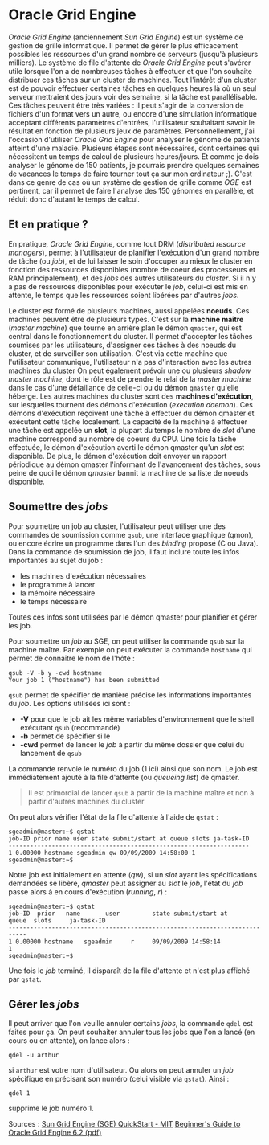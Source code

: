 # Oracle Grid Engine
*Oracle Grid Engine* (anciennement *Sun Grid Engine*) est un système de gestion de grille informatique. Il permet de gérer le plus efficacement possibles les ressources d'un grand nombre de serveurs (jusqu'à plusieurs milliers).
Le système de file d'attente de *Oracle Grid Engine* peut s'avérer utile lorsque l'on a de nombreuses tâches à effectuer et que l'on souhaite distribuer ces tâches sur un cluster de machines. Tout l'intérêt d'un cluster est de pouvoir effectuer certaines tâches en quelques heures là où un seul serveur mettraient des jours voir des semaine, si la tâche est parallélisable. Ces tâches peuvent être très variées : il peut s'agir de la conversion de fichiers d'un format vers un autre, ou encore d'une simulation informatique acceptant différents paramètres d'entrées, l'utilisateur souhaitant savoir le résultat en fonction de plusieurs jeux de paramètres.
Personnellement, j'ai l'occasion d'utiliser *Oracle Grid Engine* pour analyser le génome de patients atteint d'une maladie. Plusieurs étapes sont nécessaires, dont certaines qui nécessitent un temps de calcul de plusieurs heures/jours. Et comme je dois analyser le génome de 150 patients, je pourrais prendre quelques semaines de vacances le temps de faire tourner tout ça sur mon ordinateur ;).
C'est dans ce genre de cas où un système de gestion de grille comme *OGE* est pertinent, car il permet de faire l'analyse des 150 génomes en parallèle, et réduit donc d'autant le temps de calcul.

## Et en pratique ?

En pratique, *Oracle Grid Engine*, comme tout DRM (*distributed resource managers*), permet à l'utilisateur de planifier l'exécution d'un grand nombre de tâche (ou *job*), et de lui laisser le soin d'occuper au mieux le cluster en fonction des ressources disponibles (nombre de coeur des processeurs et RAM principalement), et des *jobs* des autres utilisateurs du *cluster*. Si il n'y a pas de ressources disponibles pour exécuter le *job*, celui-ci est mis en attente, le temps que les ressources soient libérées par d'autres *jobs*.

Le cluster est formé de plusieurs machines, aussi appelées **noeuds**. Ces machines peuvent être de plusieurs types.
C'est sur la **machine maître** (*master machine*) que tourne en arrière plan le démon `qmaster`, qui est central dans le fonctionnement du cluster. Il permet d'accepter les tâches soumises par les utilisateurs, d'assigner ces tâches à des noeuds du cluster, et de surveiller son utilisation. C'est via cette machine que l'utilisateur communique, l'utilisateur n'a pas d'interaction avec les autres machines du cluster
On peut également prévoir une ou plusieurs *shadow master machine*, dont le rôle est de prendre le relai de la *master machine* dans le cas d'une défaillance de celle-ci ou du démon `qmaster` qu'elle héberge.
Les autres machines du cluster sont des **machines d'exécution**, sur lesquelles tournent des démons d'exécution (*execution daemon*). Ces démons d'exécution reçoivent une tâche à effectuer du démon qmaster et exécutent cette tâche localement. La capacité de la machine à effectuer une tâche est appelée un **slot**, la plupart du temps le nombre de *slot* d'une machine correspond au nombre de coeurs du CPU. Une fois la tâche effectuée, le démon d'exécution averti le démon qmaster qu'un *slot* est disponible. De plus, le démon d'exécution doit envoyer un rapport périodique au démon qmaster l'informant de l'avancement des tâches, sous peine de quoi le démon *qmaster* bannit la machine de sa liste de noeuds disponible.


## Soumettre des *jobs*

Pour soumettre un job au cluster, l'utilisateur peut utiliser une des commandes de soumission comme `qsub`,  une interface graphique (qmon), ou encore écrire un programme dans l'un des *binding* proposé (C ou Java).
Dans la commande de soumission de job, il faut inclure toute les infos importantes au sujet du job :
- les machines d'exécution nécessaires
- le programme à lancer
- la mémoire nécessaire
- le temps nécessaire

Toutes ces infos sont utilisées par le démon qmaster pour planifier et gérer les job.

Pour soumettre un *job* au SGE, on peut utiliser la commande `qsub` sur la machine maître. Par exemple on peut exécuter la commande `hostname` qui permet de connaître le nom de l'hôte :

    qsub -V -b y -cwd hostname
    Your job 1 ("hostname") has been submitted

`qsub` permet de spécifier de manière précise les informations importantes du *job*. Les options utilisées ici sont :

- **-V** pour que le job ait les même variables d'environnement que le shell exécutant `qsub` (recommandé)
- **-b** permet de spécifier si le 
- **-cwd** permet de lancer le *job* à partir du même dossier que celui du lancement de `qsub`

La commande renvoie le numéro du job (1 ici) ainsi que son nom. Le job est immédiatement ajouté à la file d'attente (ou *queueing list*) de qmaster.

> Il est primordial de lancer `qsub` à partir de la machine maître et non à partir d'autres machines du cluster

On peut alors vérifier l'état de la file d'attente à l'aide de `qstat` :

    sgeadmin@master:~$ qstat
    job-ID prior name user state submit/start at queue slots ja-task-ID
    -------------------------------------------------------------------
    1 0.00000 hostname sgeadmin qw 09/09/2009 14:58:00 1
    sgeadmin@master:~$
   
Notre job est initialement en attente (*qw*), si un *slot* ayant les spécifications demandées se libère, *qmaster* peut assigner au *slot* le *job*, l'état du *job* passe alors à en cours d'exécution (*running*, *r*) :

    sgeadmin@master:~$ qstat
    job-ID  prior   name       user         state submit/start at     queue  slots     ja-task-ID
    ---------------------------------------------------------------------------
    1 0.00000 hostname   sgeadmin     r     09/09/2009 14:58:14                1
    sgeadmin@master:~$

Une fois le *job* terminé, il disparaît de la file d'attente et n'est plus affiché par `qstat`.

## Gérer les *jobs*

Il peut arriver que l'on veuille annuler certains *jobs*, la commande `qdel` est faites pour ça.
On peut souhaiter annuler tous les jobs que l'on a lancé (en cours ou en attente), on lance alors :

    qdel -u arthur

si `arthur` est votre nom d'utilisateur.
Ou alors on peut annuler un *job* spécifique en précisant son numéro (celui visible via `qstat`). Ainsi :

    qdel 1

supprime le job numéro 1.





 
Sources :
[Sun Grid Engine (SGE) QuickStart - MIT](http://star.mit.edu/cluster/docs/0.93.3/guides/sge.html)
[Beginner's Guide to Oracle Grid Engine 6.2 (pdf)](http://www.oracle.com/technetwork/oem/host-server-mgmt/twp-gridengine-beginner-167116.pdf)